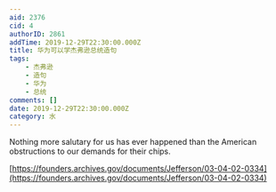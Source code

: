 ```yaml
---
aid: 2376
cid: 4
authorID: 2861
addTime: 2019-12-29T22:30:00.000Z
title: 华为可以学杰弗逊总统造句
tags:
    - 杰弗逊
    - 造句
    - 华为
    - 总统
comments: []
date: 2019-12-29T22:30:00.000Z
category: 水
---
```


Nothing more salutary for us has ever happened than the American obstructions to our demands for their chips.

[https://founders.archives.gov/documents/Jefferson/03-04-02-0334](https://founders.archives.gov/documents/Jefferson/03-04-02-0334)

